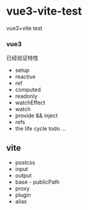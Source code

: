 # vue3-vite-test
vue3+vite test


### vue3
已经验证特性
* setup
* reactive
* ref
* computed
* readonly
* watchEffect
* watch  
* provide && inject
* refs
* the life cycle
todo ...

## vite
* postcss
* input
* output
* base - publicPath
* proxy
* plugin
* alias
